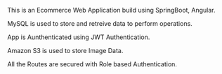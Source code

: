 This is an Ecommerce Web Application build using SpringBoot, Angular.

MySQL is used to store and retreive data to perform operations.

App is Aunthenticated using JWT Authentication.

Amazon S3 is used to store Image Data.

All the Routes are secured with Role based Authentication.
